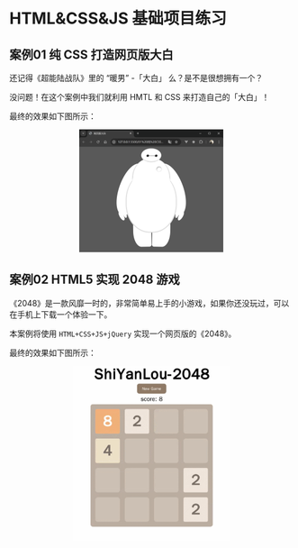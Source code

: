 # HTML&CSS&JS 基础项目练习

## 案例01 纯 CSS 打造网页版大白

还记得《超能陆战队》里的 “暖男” -「大白」 么？是不是很想拥有一个？

没问题！在这个案例中我们就利用 HMTL 和 CSS 来打造自己的「大白」！

最终的效果如下图所示：

<div style="text-align: center;">
    <img src="./doc/image-baymax.png" alt="纯 CSS 打造网页版大白" style="zoom: 25%;" />
</div>

## 案例02 HTML5 实现 2048 游戏

《2048》是一款风靡一时的，非常简单易上手的小游戏，如果你还没玩过，可以在手机上下载一个体验一下。

本案例将使用 `HTML+CSS+JS+jQuery` 实现一个网页版的《2048》。

最终的效果如下图所示：

<div style="text-align: center;">
    <img src="./doc/image-2048.gif" alt="ShiYanLou-2048" style="zoom: 33%;" />
</div>